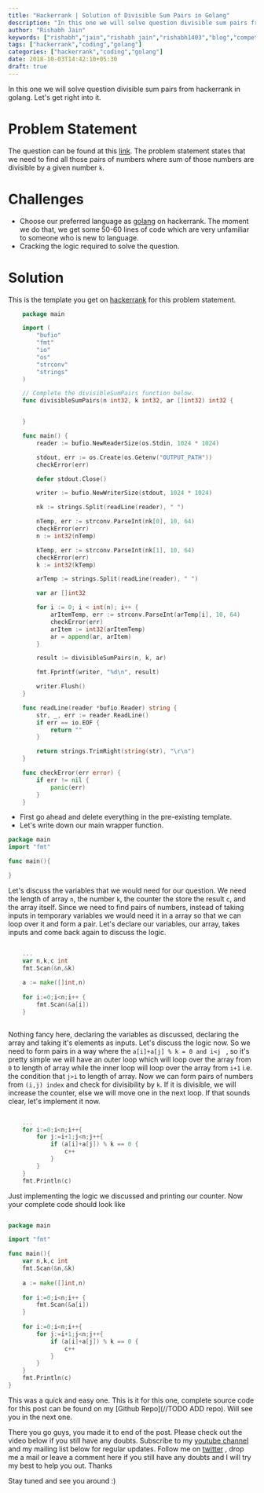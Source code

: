 ```yaml
---
title: "Hackerrank | Solution of Divisible Sum Pairs in Golang"
description: "In this one we will solve question divisible sum pairs from hackerrank in golang. Let's get right into it."
author: "Rishabh Jain"
keywords: ["rishabh","jain","rishabh jain","rishabh1403","blog","competitive","coding","programming","tech","technology","go","golang","hackerrank","hackerrank solutions","solutions in golang","divisible sum pairs"]
tags: ["hackerrank","coding","golang"]
categories: ["hackerrank","coding","golang"]
date: 2018-10-03T14:42:10+05:30
draft: true
---
```

In this one we will solve question divisible sum pairs from hackerrank in golang. Let's get right into it.
<!--more-->

# Problem Statement
The question can be found at this [link](https://www.hackerrank.com/challenges/divisible-sum-pairs/problem). The problem statement states that we need to find all those pairs of numbers where sum of those numbers are divisible by a given number `k`. 

# Challenges

* Choose our preferred language as [golang](https://golang.org/) on hackerrank. The moment we do that, we get some 50-60 lines of code which are very unfamiliar to someone who is new to language.
* Cracking the logic required to solve the question.

# Solution

This is the template you get on [hackerrank](https://www.hackerrank.com/) for this problem statement.

```go
    package main

    import (
        "bufio"
        "fmt"
        "io"
        "os"
        "strconv"
        "strings"
    )

    // Complete the divisibleSumPairs function below.
    func divisibleSumPairs(n int32, k int32, ar []int32) int32 {


    }

    func main() {
        reader := bufio.NewReaderSize(os.Stdin, 1024 * 1024)

        stdout, err := os.Create(os.Getenv("OUTPUT_PATH"))
        checkError(err)

        defer stdout.Close()

        writer := bufio.NewWriterSize(stdout, 1024 * 1024)

        nk := strings.Split(readLine(reader), " ")

        nTemp, err := strconv.ParseInt(nk[0], 10, 64)
        checkError(err)
        n := int32(nTemp)

        kTemp, err := strconv.ParseInt(nk[1], 10, 64)
        checkError(err)
        k := int32(kTemp)

        arTemp := strings.Split(readLine(reader), " ")

        var ar []int32

        for i := 0; i < int(n); i++ {
            arItemTemp, err := strconv.ParseInt(arTemp[i], 10, 64)
            checkError(err)
            arItem := int32(arItemTemp)
            ar = append(ar, arItem)
        }

        result := divisibleSumPairs(n, k, ar)

        fmt.Fprintf(writer, "%d\n", result)

        writer.Flush()
    }

    func readLine(reader *bufio.Reader) string {
        str, _, err := reader.ReadLine()
        if err == io.EOF {
            return ""
        }

        return strings.TrimRight(string(str), "\r\n")
    }

    func checkError(err error) {
        if err != nil {
            panic(err)
        }
    }


```
* First go ahead and delete everything in the pre-existing template.
* Let's write down our main wrapper function.

```go
package main
import "fmt"

func main(){

}
```
Let's discuss the variables that we would need for our question. We need the length of array `n`, the number `k`, the counter the store the result `c`,  and the array itself. Since we need to find pairs of numbers, instead of taking inputs in temporary variables we would need it in a array so that we can loop over it and form a pair. Let's declare our variables, our array, takes inputs and come back again to discuss the logic.

```go

	...
    var n,k,c int
    fmt.Scan(&n,&k)
    
    a := make([]int,n)
    
    for i:=0;i<n;i++ {
        fmt.Scan(&a[i])
    }
   
```

Nothing fancy here, declaring the variables as discussed, declaring the array and taking it's elements as inputs. Let's discuss the logic now. So we need to form pairs in a way where the `a[i]+a[j] % k = 0 and i<j ` , so it's pretty simple we will have an outer loop which will loop over the array from `0` to length of array while the inner loop will loop over the array from `i+1` i.e. the condition that `j>i` to length of array. Now we can form pairs of numbers from `(i,j) index` and check for divisibility by `k`. If it is divisible, we will increase the counter, else we will move one in the next loop. If that sounds clear, let's implement it now.

```go

	...
    for i:=0;i<n;i++{
        for j:=i+1;j<n;j++{
            if (a[i]+a[j]) % k == 0 {
                c++
            }
        }
    }
    fmt.Println(c)

```

Just implementing the logic we discussed and printing our counter. Now your complete code should look like

```go

package main

import "fmt"

func main(){
    var n,k,c int
    fmt.Scan(&n,&k)
    
    a := make([]int,n)
    
    for i:=0;i<n;i++ {
        fmt.Scan(&a[i])
    }
    
    for i:=0;i<n;i++{
        for j:=i+1;j<n;j++{
            if (a[i]+a[j]) % k == 0 {
                c++
            }
        }
    }
    fmt.Println(c)
}

```

This was a quick and easy one. This is it for this one, complete source code for this post can be found on my [Github Repo](//TODO ADD repo). Will see you in the next one.

There you go guys, you made it to end of the post. Please check out the video below if you still have any doubts. Subscribe to my [youtube channel](https://www.youtube.com/channel/UC4syrEYE9_fzeVBajZIyHlA) and my mailing list below for regular updates. Follow me on [twitter](https://www.twitter.com/rishabhjain1403) , drop me a mail or leave a comment here if you still have any doubts and I will try my best to help you out. Thanks

Stay tuned and see you around :)
<!--
{{< youtube I8_pURh3l_s >}}  -->
